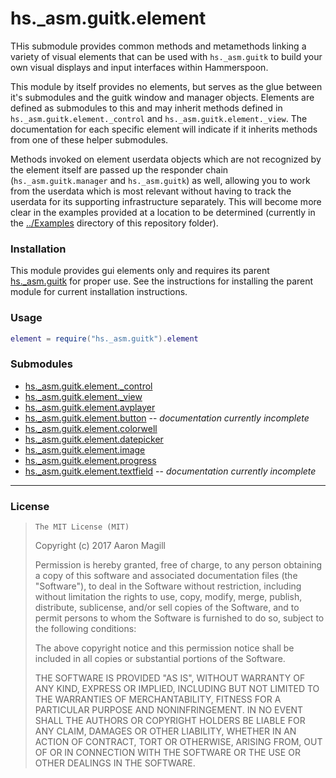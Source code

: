 hs._asm.guitk.element
=====================

THis submodule provides common methods and metamethods linking a variety of visual elements that can be used with `hs._asm.guitk` to build your own visual displays and input  interfaces within Hammerspoon.

This module by itself provides no elements, but serves as the glue between it's submodules and the guitk window and manager objects.  Elements are defined as submodules to this and may inherit methods defined in `hs._asm.guitk.element._control` and `hs._asm.guitk.element._view`.  The documentation for each specific element will indicate if it inherits methods from one of these helper submodules.

Methods invoked on element userdata objects which are not recognized by the element itself are passed up the responder chain (`hs._asm.guitk.manager` and `hs._asm.guitk`) as well, allowing you to work from the userdata which is most relevant without having to track the userdata for its supporting infrastructure separately. This will become more clear in the examples provided at a location to be determined (currently in the [../Examples](../Examples) directory of this repository folder).

### Installation

This module provides gui elements only and requires its parent [hs._asm.guitk](..) for proper use. See the instructions for installing the parent module for current installation instructions.

### Usage
~~~lua
element = require("hs._asm.guitk").element
~~~

### Submodules

* [hs._asm.guitk.element._control](README._control.md)
* [hs._asm.guitk.element._view](README._view.md)
* [hs._asm.guitk.element.avplayer](README.avplayer.md)
* [hs._asm.guitk.element.button](README.button.md) -- *documentation currently incomplete*
* [hs._asm.guitk.element.colorwell](README.colorwell.md)
* [hs._asm.guitk.element.datepicker](README.datepicker.md)
* [hs._asm.guitk.element.image](README.image.md)
* [hs._asm.guitk.element.progress](README.progress.md)
* [hs._asm.guitk.element.textfield](README.textfield.md) -- *documentation currently incomplete*

- - -

### License

>     The MIT License (MIT)
>
> Copyright (c) 2017 Aaron Magill
>
> Permission is hereby granted, free of charge, to any person obtaining a copy of this software and associated documentation files (the "Software"), to deal in the Software without restriction, including without limitation the rights to use, copy, modify, merge, publish, distribute, sublicense, and/or sell copies of the Software, and to permit persons to whom the Software is furnished to do so, subject to the following conditions:
>
> The above copyright notice and this permission notice shall be included in all copies or substantial portions of the Software.
>
> THE SOFTWARE IS PROVIDED "AS IS", WITHOUT WARRANTY OF ANY KIND, EXPRESS OR IMPLIED, INCLUDING BUT NOT LIMITED TO THE WARRANTIES OF MERCHANTABILITY, FITNESS FOR A PARTICULAR PURPOSE AND NONINFRINGEMENT. IN NO EVENT SHALL THE AUTHORS OR COPYRIGHT HOLDERS BE LIABLE FOR ANY CLAIM, DAMAGES OR OTHER LIABILITY, WHETHER IN AN ACTION OF CONTRACT, TORT OR OTHERWISE, ARISING FROM, OUT OF OR IN CONNECTION WITH THE SOFTWARE OR THE USE OR OTHER DEALINGS IN THE SOFTWARE.
>


